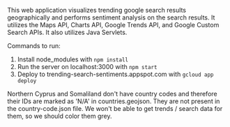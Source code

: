 This web application visualizes trending google search results geographically and performs sentiment analysis on the search results. It utilizes the Maps API, Charts API, Google Trends API, and Google Custom Search APIs. It also utilizes Java Servlets.

Commands to run:
1. Install node_modules with
`npm install`
2. Run the server on localhost:3000 with
`npm start`
3. Deploy to trending-search-sentiments.appspot.com with
`gcloud app deploy`

Northern Cyprus and Somaliland don't have country codes and therefore their IDs are marked as 'N/A' in countries.geojson. They are not present in the country-code.json file.
We won't be able to get trends / search data for them, so we should color them grey.
